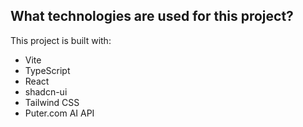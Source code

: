 


## What technologies are used for this project?

This project is built with:

- Vite
- TypeScript
- React
- shadcn-ui
- Tailwind CSS
- Puter.com AI API
